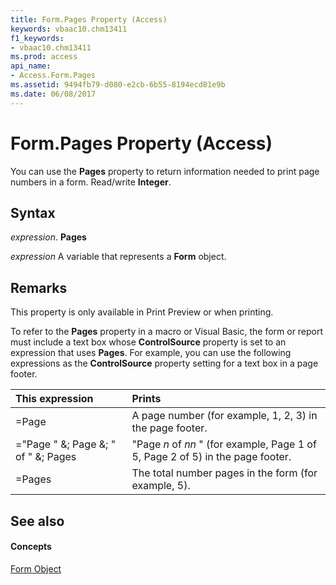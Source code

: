 ```yaml
---
title: Form.Pages Property (Access)
keywords: vbaac10.chm13411
f1_keywords:
- vbaac10.chm13411
ms.prod: access
api_name:
- Access.Form.Pages
ms.assetid: 9494fb79-d080-e2cb-6b55-8194ecd81e9b
ms.date: 06/08/2017
---
```



# Form.Pages Property (Access)

You can use the **Pages** property to return information needed to print page numbers in a form. Read/write **Integer**.


## Syntax

 _expression_. **Pages**

 _expression_ A variable that represents a **Form** object.


## Remarks

This property is only available in Print Preview or when printing.

To refer to the **Pages** property in a macro or Visual Basic, the form or report must include a text box whose **ControlSource** property is set to an expression that uses **Pages**. For example, you can use the following expressions as the **ControlSource** property setting for a text box in a page footer.



|**This expression**|**Prints**|
|:-----|:-----|
|=Page|A page number (for example, 1, 2, 3) in the page footer.|
|="Page " &; Page &; " of " &; Pages|"Page  _n_ of _nn_ " (for example, Page 1 of 5, Page 2 of 5) in the page footer.|
|=Pages|The total number pages in the form (for example, 5).|

## See also


#### Concepts


[Form Object](form-object-access.md)


